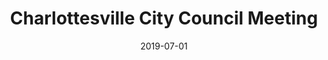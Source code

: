 ---
{
  "title": "Charlottesville City Council Meeting",
  "date": "2019-07-01",
  "tweet_id": "1145818541255462913",
  "meetings": [
    "Charlottesville City Council Meeting"
  ],
  "groups": [
    "Charlottesville City Council"
  ]
}
---